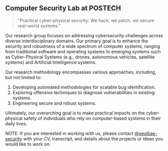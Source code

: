 ## Computer Security Lab at POSTECH
> "Practical cyber-physical security: We hack, we patch, we secure real-world systems."

Our research group focuses on addressing cybersecurity challenges across diverse interdisciplinary domains.
Our primary goal is to enhance the security and robustness of a wide spectrum of computer systems,
ranging from traditional software and operating systems to emerging systems such as Cyber-Physical Systems
(e.g., drones, autonomous vehicles, satellite systems) and Artificial Intelligence systems.

Our research methodology encompasses various approaches, including, but not limited to:
1. Developing automated methodologies for scalable bug identification.
2. Exploring offensive techniques to diagnose vulnerabilities in existing systems.
3. Engineering secure and robust systems.

Ultimately, our overarching goal is to make practical impacts on the cyber-physical safety of individuals who rely on computer-based systems in their daily lives.

NOTE: If you are interested in working with us, please contact [@seulbae-security](mailto:seulbae@postech.ac.kr)
with your CV, transcript, and details about the projects or ideas you would like to work on.
